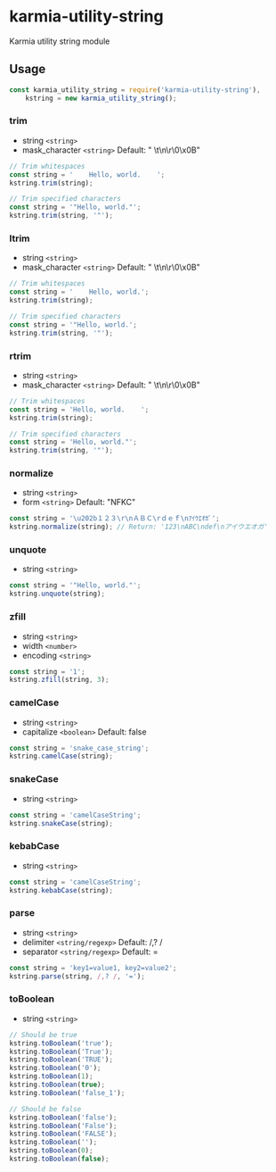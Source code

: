 # karmia-utility-string
Karmia utility string module

## Usage
```JavaScript
const karmia_utility_string = require('karmia-utility-string'),
    kstring = new karmia_utility_string();
```

### trim
- string ```<string>```
- mask_character ```<string>``` Default: " \t\n\r\0\x0B"

```JavaScript
// Trim whitespaces
const string = '    Hello, world.    ';
kstring.trim(string);

// Trim specified characters
const string = '"Hello, world."';
kstring.trim(string, '"');
```

### ltrim
- string ```<string>```
- mask_character ```<string>``` Default: " \t\n\r\0\x0B"

```JavaScript
// Trim whitespaces
const string = '    Hello, world.';
kstring.trim(string);

// Trim specified characters
const string = '"Hello, world.';
kstring.trim(string, '"');
```

### rtrim
- string ```<string>```
- mask_character ```<string>``` Default: " \t\n\r\0\x0B"

```JavaScript
// Trim whitespaces
const string = 'Hello, world.    ';
kstring.trim(string);

// Trim specified characters
const string = 'Hello, world."';
kstring.trim(string, '"');
```

### normalize
- string ```<string>```
- form ```<string>``` Default: "NFKC"

```JavaScript
const string = '\u202b１２３\r\nＡＢＣ\rｄｅｆ\nｱｲｳｴｵｶﾞ';
kstring.normalize(string); // Return: '123\nABC\ndef\nアイウエオガ'
```

### unquote
- string  ```<string>```

```JavaScript
const string = '"Hello, world."';
kstring.unquote(string);
```

### zfill
- string ```<string>```
- width ```<number>```
- encoding ```<string>```

```JavaScript
const string = '1';
kstring.zfill(string, 3);
```

### camelCase
- string ```<string>```
- capitalize ```<boolean>``` Default: false

```JavaScript
const string = 'snake_case_string';
kstring.camelCase(string);
```

### snakeCase
- string ```<string>```

```JavaScript
const string = 'camelCaseString';
kstring.snakeCase(string);
```

### kebabCase
- string ```<string>```

```JavaScript
const string = 'camelCaseString';
kstring.kebabCase(string);
```

### parse
- string ```<string>```
- delimiter ```<string/regexp>``` Default: /,? /
- separator ```<string/regexp>``` Default: =

```JavaScript
const string = 'key1=value1, key2=value2';
kstring.parse(string, /,? /, '=');
```

### toBoolean
- string ```<string>```

```JavaScript
// Should be true
kstring.toBoolean('true');
kstring.toBoolean('True');
kstring.toBoolean('TRUE');
kstring.toBoolean('0');
kstring.toBoolean(1);
kstring.toBoolean(true);
kstring.toBoolean('false_1');

// Should be false
kstring.toBoolean('false');
kstring.toBoolean('False');
kstring.toBoolean('FALSE');
kstring.toBoolean('');
kstring.toBoolean(0);
kstring.toBoolean(false);
```
